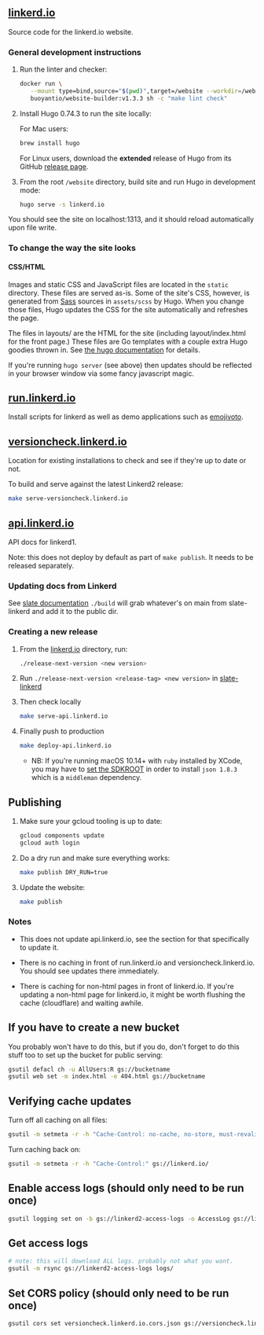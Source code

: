 
## [linkerd.io](linkerd.io)

Source code for the linkerd.io website.

### General development instructions

1. Run the linter and checker:

   ```bash
   docker run \
      --mount type=bind,source="$(pwd)",target=/website --workdir=/website \
      buoyantio/website-builder:v1.3.3 sh -c "make lint check"
   ```

1. Install Hugo 0.74.3 to run the site locally:

   For Mac users:

   ```bash
   brew install hugo
   ```

   For Linux users, download the **extended** release of Hugo from its GitHub
   [release page](https://github.com/gohugoio/hugo/releases).

1. From the root `/website` directory, build site and run Hugo in development mode:

    ```bash
    hugo serve -s linkerd.io
    ```

You should see the site on localhost:1313, and it should reload
automatically upon file write.

### To change the way the site looks

#### CSS/HTML

Images and static CSS and JavaScript files are located in the `static`
directory. These files are served as-is. Some of the site's CSS, however, is
generated from [Sass](https://sass-lang.com) sources in `assets/scss` by
Hugo. When you change those files, Hugo updates the CSS for the site
automatically and refreshes the page.

The files in layouts/ are the HTML for the site (including layout/index.html
for the front page.) These files are Go templates with a couple extra Hugo
goodies thrown in. See [the hugo
documentation](http://gohugo.io/templates/overview/) for details.

If you're running `hugo server` (see above) then updates should be reflected in
your browser window via some fancy javascript magic.

## [run.linkerd.io](run.linkerd.io)

Install scripts for linkerd as well as demo applications such as
[emojivoto][emojivoto].

## [versioncheck.linkerd.io](versioncheck.linkerd.io)

Location for existing installations to check and see if they're up to date or
not.

To build and serve against the latest Linkerd2 release:

```bash
make serve-versioncheck.linkerd.io
```

## [api.linkerd.io](api.linkerd.io)

API docs for linkerd1.

Note: this does not deploy by default as part of `make publish`. It needs to be
released separately.

### Updating docs from Linkerd

See [slate documentation](slate-linkerd) `./build` will grab whatever's on
main from slate-linkerd and add it to the public dir.

### Creating a new release

1. From the [linkerd.io](linkerd.io) directory, run:

    ```bash
    ./release-next-version <new version>
    ```

1. Run `./release-next-version <release-tag> <new version>` in
   [slate-linkerd](https://github.com/BuoyantIO/slate-linkerd)

1. Then check locally

    ```bash
    make serve-api.linkerd.io
    ```

1. Finally push to production

    ```bash
    make deploy-api.linkerd.io
    ```

   * NB: If you're running macOS 10.14+ with `ruby` installed by XCode, you
    may have to [set the SDKROOT](https://github.com/castwide/vscode-solargraph/issues/78#issuecomment-552675511)
    in order to install `json 1.8.3` which is a `middleman` dependency.


## Publishing

1. Make sure your gcloud tooling is up to date:

    ```bash
    gcloud components update
    gcloud auth login
    ```

1. Do a dry run and make sure everything works:

    ```bash
    make publish DRY_RUN=true
    ```

1. Update the website:

    ```bash
    make publish
    ```

### Notes

- This does not update api.linkerd.io, see the section for that specifically to
  update it.

- There is no caching in front of run.linkerd.io and versioncheck.linkerd.io.
  You should see updates there immediately.

- There is caching for non-html pages in front of linkerd.io. If you're updating
  a non-html page for linkerd.io, it might be worth flushing the cache
  (cloudflare) and waiting awhile.

## If you have to create a new bucket

You probably won't have to do this, but if you do, don't forget to do this
stuff too to set up the bucket for public serving:

```bash
gsutil defacl ch -u AllUsers:R gs://bucketname
gsutil web set -m index.html -e 404.html gs://bucketname
```

## Verifying cache updates

Turn off all caching on all files:

```bash
gsutil -m setmeta -r -h "Cache-Control: no-cache, no-store, must-revalidate" gs://linkerd.io/
```

Turn caching back on:

```bash
gsutil -m setmeta -r -h "Cache-Control:" gs://linkerd.io/
```

## Enable access logs (should only need to be run once)

```bash
gsutil logging set on -b gs://linkerd2-access-logs -o AccessLog gs://linkerd.io
```

## Get access logs

```bash
# note: this will download ALL logs. probably not what you want.
gsutil -m rsync gs://linkerd2-access-logs logs/
```

## Set CORS policy (should only need to be run once)

```bash
gsutil cors set versioncheck.linkerd.io.cors.json gs://versioncheck.linkerd.io
```

[emojivoto]: https://github.com/BuoyantIO/emojivoto
[slate-linkerd]: https://github.com/BuoyantIO/slate-linkerd/blob/master/BUOYANT-README.md
